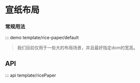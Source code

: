 # 宣纸布局

### 常规用法

::: demo template/rice-paper/default

> 我们目前仅用于一些大的布局场景，并且最好指定dom的宽高。

## API

::: api template/ricePaper
